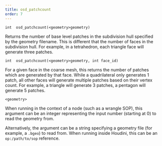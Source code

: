 ```yaml
---
title: osd_patchcount
order: 7
---
```

`int  osd_patchcount(<geometry>geometry)`

Returns the number of base level patches in the subdivision hull specified by the geometry filename. This is different that the number of faces in the subdivision hull. For example, in a tetrahedron, each triangle face will generate three patches.

`int  osd_patchcount(<geometry>geometry, int face_id)`

For a given face in the coarse mesh, this returns the number of patches which are generated by that face. While a quadrilateral only generates 1 patch, all other faces will generate multiple patches based on their vertex count. For example, a triangle will generate 3 patches, a pentagon will generate 5 patches.

`<geometry>`

When running in the context of a node (such as a wrangle SOP), this argument can be an integer representing the input number (starting at 0) to read the geometry from.

Alternatively, the argument can be a string specifying a geometry file (for example, a `.bgeo`) to read from. When running inside Houdini, this can be an `op:/path/to/sop` reference.
